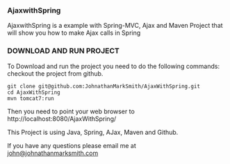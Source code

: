 ### AjaxwithSpring

AjaxwithSpring is a example with Spring-MVC, Ajax and Maven Project that will show you how to make Ajax calls in Spring


### DOWNLOAD AND RUN PROJECT

To Download and run the project you need to do the following commands:
checkout the project from github.

    git clone git@github.com:JohnathanMarkSmith/AjaxWithSpring.git
    cd AjaxWithSpring
    mvn tomcat7:run

Then you need to point your web browser to http://localhost:8080/AjaxWithSpring/

This Project is using Java, Spring, AJax, Maven and Github.

If you have any questions please email me at john@johnathanmarksmith.com
